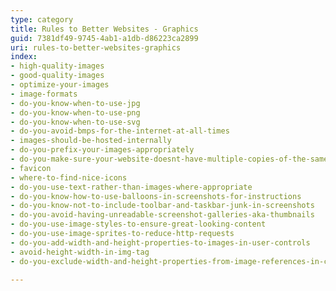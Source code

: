 ```yaml
---
type: category
title: Rules to Better Websites - Graphics
guid: 7381df49-9745-4ab1-a1db-d86223ca2899
uri: rules-to-better-websites-graphics
index:
- high-quality-images
- good-quality-images
- optimize-your-images
- image-formats
- do-you-know-when-to-use-jpg
- do-you-know-when-to-use-png
- do-you-know-when-to-use-svg
- do-you-avoid-bmps-for-the-internet-at-all-times
- images-should-be-hosted-internally
- do-you-prefix-your-images-appropriately
- do-you-make-sure-your-website-doesnt-have-multiple-copies-of-the-same-image
- favicon
- where-to-find-nice-icons
- do-you-use-text-rather-than-images-where-appropriate
- do-you-know-how-to-use-balloons-in-screenshots-for-instructions
- do-you-know-not-to-include-toolbar-and-taskbar-junk-in-screenshots
- do-you-avoid-having-unreadable-screenshot-galleries-aka-thumbnails
- do-you-use-image-styles-to-ensure-great-looking-content
- do-you-use-image-sprites-to-reduce-http-requests
- do-you-add-width-and-height-properties-to-images-in-user-controls
- avoid-height-width-in-img-tag
- do-you-exclude-width-and-height-properties-from-image-references-in-content

---
```


